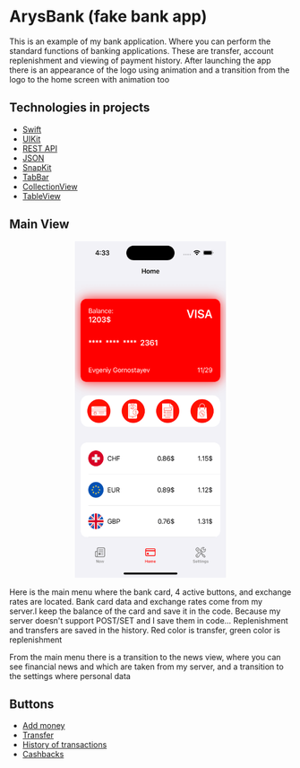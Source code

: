 

<!-- Заголовок проекта -->
<h1>ArysBank (fake bank app) </h1>

<!-- Описание проекта -->
<p>This is an example of my bank application. Where you can perform the standard functions of banking applications. These are transfer, account replenishment and viewing of payment history. After launching the app there is an appearance of the logo using animation and a transition from the logo to the home screen with animation too</p>

<!-- Вставьте здесь скриншоты, демонстрирующие ваш проект, если есть -->

<!-- Содержание проекта -->
<h2>Technologies in projects</h2>
<ul>
    <li><a href="#component">Swift</a></li>
    <li><a href="#component">UIKit</a></li>
    <li><a href="#component">REST API</a></li>
    <li><a href="#component">JSON</a></li>
    <li><a href="#component">SnapKit</a></li>
    <li><a href="#component">TabBar</a></li>
    <li><a href="#component">CollectionView</a></li>
    <li><a href="#component">TableView</a></li>
</ul>

<h2>Main View</h2>

<p align="center">
  <img src="https://raw.githubusercontent.com/wiwka7292/arys-bank-app/main/image/mainImage.png" width="270" height="600">
</p>

<p>Here is the main menu where the bank card, 4 active buttons, and exchange rates are located. Bank card data and exchange rates come from my server.I keep the balance of the card and save it in the code. Because my server doesn't support POST/SET and I save them in code... Replenishment and transfers are saved in the history. Red color is transfer, green color is replenishment</p>
<p>From the main menu there is a transition to the news view, where you can see financial news and which are taken from my server, and a transition to the settings where personal data  </p>

<h2>Buttons</h2>
<ul>
    <li><a href="#component">Add money</a></li>
    <li><a href="#component">Transfer</a></li>
    <li><a href="#component">History of transactions</a></li>
    <li><a href="#component">Cashbacks</a></li>
</ul>
